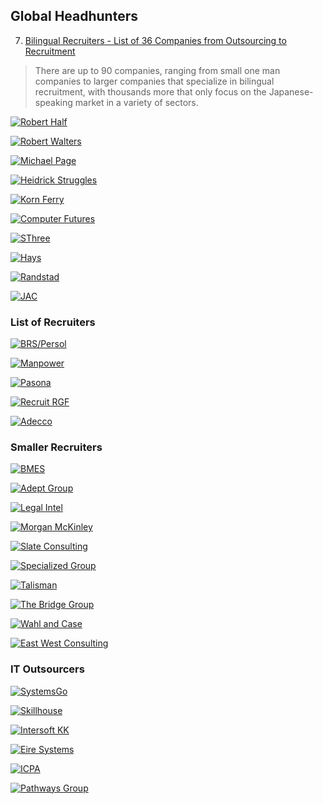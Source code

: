 
## Global Headhunters

7.  [Bilingual Recruiters - List of 36 Companies from Outsourcing to Recruitment](Japan/recruiters/36recruiters.md) 
> There are up to 90 companies, ranging from small one man companies to larger companies that specialize in bilingual recruitment, with thousands more that only focus on the Japanese-speaking market in a variety of sectors.

[![Robert Half](https://all-jp-1.s3-ap-northeast-1.amazonaws.com/img/logos/recruitment/robert_half_logo_svg.svg)](https://www.roberthalf.jp/en)

[![Robert Walters](https://all-jp-1.s3-ap-northeast-1.amazonaws.com/img/logos/recruitment/robert_walters_logo_svg.svg)](https://www.robertwalters.co.jp/en/)

[![Michael Page](https://all-jp-1.s3-ap-northeast-1.amazonaws.com/img/logos/recruitment/michael_page_logo_svg.svg)](http://www.michaelpage.co.jp/en)

[![Heidrick Struggles](https://all-jp-1.s3-ap-northeast-1.amazonaws.com/img/logos/recruitment/heidrick_struggles_logo_svg.svg)](http://www.heidrickstruggles.com)

[![Korn Ferry](https://all-jp-1.s3-ap-northeast-1.amazonaws.com/img/logos/recruitment/korn_ferry_logo_svg.svg)](http://www.kornferry.com)

[![Computer Futures](https://all-jp-1.s3-ap-northeast-1.amazonaws.com/img/logos/recruitment/computer_futures_logo_svg.svg)](http://www.computerfutures.com)

[![SThree](https://all-jp-1.s3-ap-northeast-1.amazonaws.com/img/logos/recruitment/s_three_logo_svg.svg)](http://www.sthree.com/)

[![Hays](https://all-jp-1.s3-ap-northeast-1.amazonaws.com/img/logos/recruitment/hays_logo_svg.svg)](http://www.hays.co.jp/en/)

[![Randstad](https://all-jp-1.s3-ap-northeast-1.amazonaws.com/img/logos/recruitment/randstad_logo_svg.svg)](http://www.randstad.co.jp/)

[![JAC](https://all-jp-1.s3-ap-northeast-1.amazonaws.com/img/logos/recruitment/jac_logo_svg.svg)](http://www.jac-recruitment.jp/)

### List of Recruiters
[![BRS/Persol]()](https://brs-p.jp/)

[![Manpower](https://all-jp-1.s3-ap-northeast-1.amazonaws.com/img/logos/recruitment/manpower_logo_svg.svg)](http://www.manpowergroup.jp/english/)

[![Pasona](https://all-jp-1.s3-ap-northeast-1.amazonaws.com/img/logos/recruitment/pasona_logo_svg.svg)](http://www.pasonagroup.co.jp/english/)

[![Recruit RGF](https://all-jp-1.s3-ap-northeast-1.amazonaws.com/img/logos/recruitment/recruit_rgf_logo_svg.svg)](http://www.recruit-rgf.com/company/group/japan)

[![Adecco](https://all-jp-1.s3-ap-northeast-1.amazonaws.com/img/logos/recruitment/adecco_logo_svg.svg)](http://www.adecco.co.jp/english/)

### Smaller Recruiters
[![BMES]()](http://www.bmes.com)

[![Adept Group]()](http://www.adept-grp.com/en/)

[![Legal Intel]()](http://www.legal-intel.com/)

[![Morgan McKinley]()](http://www.morganmckinley.co.jp/en)

[![Slate Consulting]()](http://www.slate.co.jp/)

[![Specialized Group]()](http://www.specialized-group.com/en/Default.aspx)

[![Talisman]()](https://www.talisman-corporation.com/en/)

[![The Bridge Group]()](http://www.bridgegroup.co.jp/ )

[![Wahl and Case]()](http://www.wahlandcase.us/)

[![East West Consulting]()](http://www.ewc.co.jp/DefaultEN.aspx)

### IT Outsourcers
[![SystemsGo]()](http://www.systemsgo.asia)

[![Skillhouse]()](http://www.skillhouse.co.jp/en/)

[![Intersoft KK]()](http://intersoftkk.com/)

[![Eire Systems]()](http://eiresystems.com/)

[![ICPA]()](http://www.icpa.com/)

[![Pathways Group]()](https://www.pathways-group.com/en)


